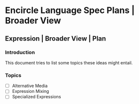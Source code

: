 Encircle Language Spec Plans | Broader View
===========================================

Expression | Broader View | Plan
--------------------------------

### Introduction

This document tries to list some topics these ideas might entail.

### Topics

- [ ] Alternative Media
- [ ] Expression Mixing
- [ ] Specialized Expressions